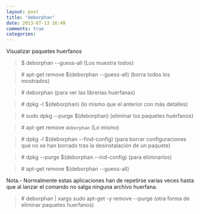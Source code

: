 ```yaml
---
layout: post
title: "deborphan"
date: 2013-07-13 16:49
comments: true
categories: 
---
```

Visualizar paquetes huerfanos 

>$ deborphan --guess-all   (Los muestra todos) 

>\# apt-get remove $(deborphan --guess-all)     (borra todos los mostrados)

>\# deborphan        (para ver las librerias huérfanas)	

>\# dpkg -l $(deborphan)    (lo mismo que el anterior con más detalles)

>\# sudo dpkg --purge $(deborphan)   (eliminar los paquetes huérfanos)

>\# apt-get remove `deborphan` (Lo mismo)

>\# dpkg -l $(deborphan --find-config)  (para borrar configuraciones que no se han borrado tras la desinstalación de un paquete)

>\# dpkg --purge $(deborphan --ind-config)  (para eliminarlos)

>\# apt-get remove $(deborphan --guess-all)

Nota.- Normalmente estas aplicaciones han de repetirse varias veces hasta que al lanzar el comando no salga ninguna archivo huerfana.

>\# deborphan | xargs sudo apt-get -y remove --purge (otra forma de eliminar paquetes huerfanos)

